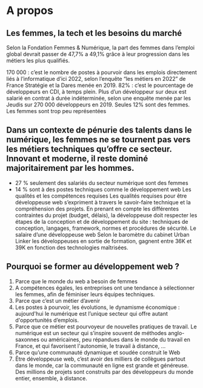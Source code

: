 # A propos

## Les femmes, la tech et les besoins du marché 

Selon la Fondation Femmes & Numérique, la part des femmes dans l’emploi global devrait passer de 47,7% a 49,1% grâce à leur progression dans les métiers les plus qualifiés.

170 000 : c’est le nombre de postes à pourvoir dans les emplois directement liés à l’informatique d’ici 2022, selon l’enquête “les métiers en 2022” de France Stratégie et la Dares menée en 2019.
82% : c’est le pourcentage de développeurs en CDI, à temps plein. Plus d’un développeur sur deux est salarié en contrat à durée indéterminée, selon une enquête menée par les Jeudis sur 270 000 développeurs en 2019.
Seules 12% sont des femmes.  Les femmes sont trop peu représentées 

## Dans un contexte de pénurie des talents dans le numérique, les femmes ne se tournent pas vers les métiers techniques qu’offre ce secteur. Innovant et moderne, il  reste dominé majoritairement par les hommes.

+ 27 % seulement des salariés du secteur numérique sont des femmes  
+ 14 % sont à des postes techniques comme le développement web
Les qualités et les compétences requises 
Les qualités requises pour être développeuse web s’expriment à travers le savoir-faire technique et la compréhension des projets. En prenant en compte les différentes contraintes du projet (budget, délais), la développeuse doit respecter les étapes de la conception et de développement du site : techniques de conception, langages, framework, normes et procédures de sécurité.
Le salaire d’une développeuse web
Selon le baromètre du cabinet Urban Linker les développeuses en sortie de formation, gagnent entre  36K et 39K en fonction des technologies maîtrisées. 

## Pourquoi se former au développement web ?

1. Parce que le monde du web a besoin de femmes
2. A compétences égales, les entreprises ont une tendance à sélectionner les femmes, afin de féminiser leurs équipes techniques.
3. Parce que c’est un métier d’avenir
4. Les postes à pourvoir, les évolutions, le dynamisme économique : aujourd'hui le numérique est l’unique secteur qui offre autant d'opportunités d’emplois. 
5. Parce que ce métier est pourvoyeur de nouvelles pratiques de travail. Le numérique est un secteur qui s’inspire souvent de méthodes anglo-saxonnes ou américaines, peu répandues dans le monde du travail en France, et qui favorisent l'autonomie, le travail à distance, ...
6. Parce qu’une communauté dynamique et soudée construit le Web
7. Être développeuse web, c’est avoir des milliers de collègues partout dans le monde, car la communauté en ligne est grande et généreuse. Des millions de projets sont construits par des développeurs du monde entier, ensemble, à distance.
